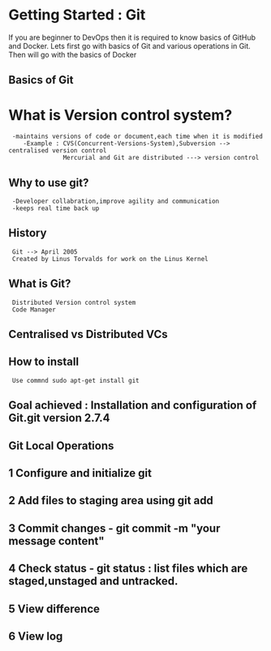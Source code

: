 # Getting Started : Git 
   If you are beginner to DevOps then it is required to know basics of GitHub and Docker.
   Lets first go with basics of Git and various operations in Git.
   Then will go with the basics of Docker
 

## Basics of Git

 # What is Version control system?
 
     -maintains versions of code or document,each time when it is modified
        -Example : CVS(Concurrent-Versions-System),Subversion --> centralised version control
                   Mercurial and Git are distributed ---> version control
  
		
 ## Why to use git?
     -Developer collabration,improve agility and communication
     -keeps real time back up
     
 ## History
     Git --> April 2005
     Created by Linus Torvalds for work on the Linus Kernel 

 ## What is Git?
     Distributed Version control system
     Code Manager 

 ## Centralised vs Distributed VCs
 
## How to install
     Use commnd sudo apt-get install git
     
  ## Goal achieved : Installation and configuration of Git.git version 2.7.4


## Git Local Operations

  ## 1 Configure and initialize git
  ## 2 Add files to staging area using git add
  ## 3 Commit changes - git commit -m "your message content"
  ## 4 Check status - git status : list files which are staged,unstaged and untracked.
  ## 5 View difference
  ## 6 View log


